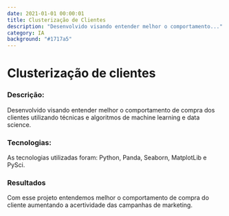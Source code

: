 ```yaml
---
date: 2021-01-01 00:00:01
title: Clusterização de Clientes
description: "Desenvolvido visando entender melhor o comportamento..."
category: IA
background: "#1717a5"
---
```


# Clusterização de clientes 

### Descrição:
Desenvolvido visando entender melhor o comportamento de compra dos clientes utilizando técnicas e algoritmos de machine learning e data science.

### Tecnologias:
As tecnologias utilizadas foram: Python, Panda, Seaborn, MatplotLib e PySci.

### Resultados
Com esse projeto entendemos melhor o comportamento de compra do cliente aumentando a acertividade das campanhas de marketing.